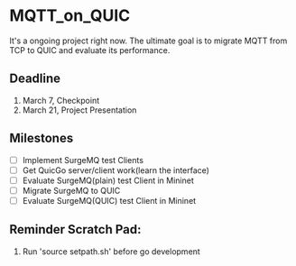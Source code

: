 # MQTT_on_QUIC
It's a ongoing project right now.
The ultimate goal is to migrate MQTT from TCP to QUIC and evaluate its performance.

## Deadline
1. March 7, Checkpoint
2. March 21, Project Presentation

## Milestones
- [ ] Implement SurgeMQ test Clients
- [ ] Get QuicGo server/client work(learn the interface)
- [ ] Evaluate SurgeMQ(plain) test Client in Mininet
- [ ] Migrate SurgeMQ to QUIC
- [ ] Evaluate SurgeMQ(QUIC) test Client in Mininet

## Reminder Scratch Pad:
1. Run 'source setpath.sh' before go development
